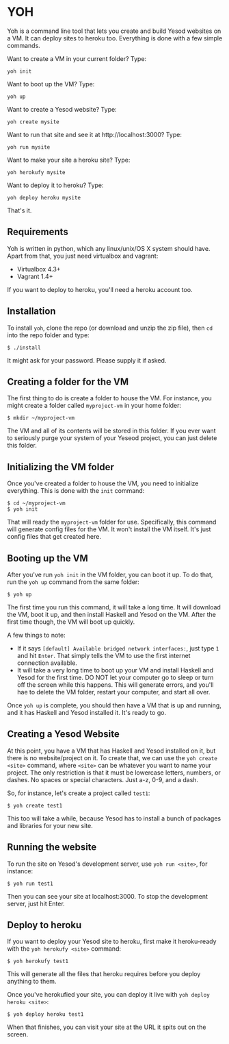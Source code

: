 YOH
===

Yoh is a command line tool that lets you create and build Yesod websites on a VM. It can deploy sites to heroku too. Everything is done with a few simple commands. 

Want to create a VM in your current folder? Type:

    yoh init
    
Want to boot up the VM? Type:

    yoh up
    
Want to create a Yesod website? Type:

    yoh create mysite
    
Want to run that site and see it at http://localhost:3000? Type:

    yoh run mysite
    
Want to make your site a heroku site? Type:

    yoh herokufy mysite

Want to deploy it to heroku? Type:

    yoh deploy heroku mysite

That's it. 


Requirements
------------

Yoh is written in python, which any linux/unix/OS X system should have. Apart from that, you just need virtualbox and vagrant:

* Virtualbox 4.3+
* Vagrant 1.4+

If you want to deploy to heroku, you'll need a heroku account too.


Installation
------------

To install `yoh`, clone the repo (or download and unzip the zip file), then `cd` into the repo folder and type:

    $ ./install

It might ask for your password. Please supply it if asked.


Creating a folder for the VM
----------------------------

The first thing to do is create a folder to house the VM. For instance, you might create a folder called `myproject-vm` in your home folder:

    $ mkdir ~/myproject-vm

The VM and all of its contents will be stored in this folder. If you ever want to seriously purge your system of your Yeseod project, you can just delete this folder. 


Initializing the VM folder
--------------------------

Once you've created a folder to house the VM, you need to initialize everything. This is done with the `init` command:

    $ cd ~/myproject-vm 
    $ yoh init

That will ready the `myproject-vm` folder for use. Specifically, this command will generate config files for the VM. It won't install the VM itself. It's just config files that get created here.


Booting up the VM
-----------------

After you've run `yoh init` in the VM folder, you can boot it up. To do that, run the `yoh up` command from the same folder:

    $ yoh up

The first time you run this command, it will take a long time. It will download the VM, boot it up, and then install Haskell and Yesod on the VM. After the first time though, the VM will boot up quickly.

A few things to note:
* If it says `[default] Available bridged network interfaces:`, just type `1` and hit `Enter`. That simply tells the VM to use the first internet connection available.
* It will take a very long time to boot up your VM and install Haskell and Yesod for the first time. DO NOT let your computer go to sleep or turn off the screen while this happens. This will generate errors, and you'll hae to delete the VM folder, restart your computer, and start all over. 

Once `yoh up` is complete, you should then have a VM that is up and running, and it has Haskell and Yesod installed it. It's ready to go.


Creating a Yesod Website
------------------------

At this point, you have a VM that has Haskell and Yesod installed on it, but there is no website/project on it. To create that, we can use the `yoh create <site>` command, where `<site>` can be whatever you want to name your project. The only restriction is that it must be lowercase letters, numbers, or dashes. No spaces or special characters. Just a-z, 0-9, and a dash.

So, for instance, let's create a project called `test1`:

    $ yoh create test1

This too will take a while, because Yesod has to install a bunch of packages and libraries for your new site. 


Running the website
-------------------

To run the site on Yesod's development server, use `yoh run <site>`, for instance:

    $ yoh run test1

Then you can see your site at localhost:3000. To stop the development server, just hit Enter.


Deploy to heroku
----------------

If you want to deploy your Yesod site to heroku, first make it heroku-ready with the `yoh herokufy <site>` command:

    $ yoh herokufy test1
    
This will generate all the files that heroku requires before you deploy anything to them.

Once you've herokufied your site, you can deploy it live with `yoh deploy heroku <site>`:

    $ yoh deploy heroku test1
    
When that finishes, you can visit your site at the URL it spits out on the screen.
